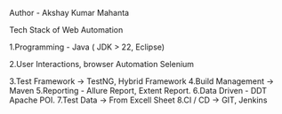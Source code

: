 Author - Akshay Kumar Mahanta 

Tech Stack of Web Automation

1.Programming - Java ( JDK > 22, Eclipse)

2.User Interactions, browser Automation Selenium

3.Test Framework -> TestNG, Hybrid Framework
4.Build Management -> Maven
5.Reporting - Allure Report, Extent Report.
6.Data Driven - DDT Apache POI.
7.Test Data -> From Excell Sheet
8.CI / CD -> GIT, Jenkins
